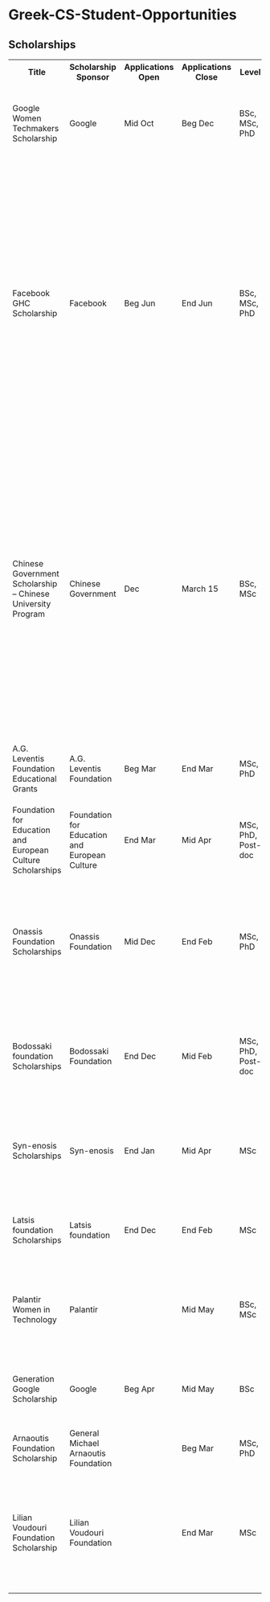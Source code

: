 # Greek-CS-Student-Opportunities

## Scholarships
<table style="width:100%">
  <tr>
    <th>Title</th>
	<th>Scholarship Sponsor</th>
    <th>Applications Open</th>
    <th>Applications Close</th>
    <th>Level</th>
    <th>Specific Criteria</th>
    <th>Scholarship Type</th>
    <th>Link</th>
  </tr>
  <tr>
    <td>Google Women Techmakers Scholarship</td>
	<td>Google</td>
    <td>Mid Oct</td>
    <td>Beg Dec</td>
    <td>BSc, MSc, PhD</td>
    <td><ol><li>Identify as female</li><li>Maintain student status next academic year</li></ol></td>
    <td><ol><li>Monetary Award</li><li>Google Summer Retreat</li></ol></td>
    <td><a href="https://www.womentechmakers.com/scholars">https://www.womentechmakers.com/scholars</a></td>
  </tr>
<tr>
    <td>Facebook GHC Scholarship</td>
	<td>Facebook</td>
    <td>Beg Jun</td>
    <td>End Jun</td>
    <td>BSc, MSc, PhD</td>
    <td><ol><li>Identify as female</li><li>Maintain student status current academic year</li></ol></td>
    <td><ol><li>Paid registration for the Grace Hopper Celebration</li><li>Paid travel and lodging, including a pre-Grace Hopper Celebration program in Houston that includes tech talks, mentoring sessions and networking events</li><li>An invitation to a private reception with Facebook's Engineering Team during the Grace Hopper Celebration</li><li>Additional meal stipend</li></ol></td>
    <td><a href="https://www.facebook.com/careers/program/gracehopper2018/">https://www.facebook.com/careers/program/gracehopper2018/</a></td>
  </tr>
	
<tr>
    <td>Chinese Government Scholarship – Chinese University Program</td>
	<td>Chinese Government</td>
    <td>Dec</td>
    <td>March 15</td>
    <td>BSc, MSc</td>
    <td><ol><li>For MSc must be under 35 and have BSc</li><li>For Doctoral must be under 40 and have MSc</li><li>Applicants must be non-Chinese citizens and mentally and physically healthy;
Applicants must not be a registered student in Chinese universities at the time of application or be a graduate from Chinese universities for more than one year</li></ol></td>
    <td><ol><li>Tuition waiver
	    </li><li>Accommodation: free university dormitory or accommodation subsidy</li><li> Stipend</li></ol></td>
    <td><a href="http://isa.ustc.edu.cn/xs/disp.asp?ucode=90">http://isa.ustc.edu.cn/xs/disp.asp?ucode=90</a></td>
  </tr>

  <tr>
    <td>A.G. Leventis Foundation Educational Grants</td>
	<td>A.G. Leventis Foundation</td>
    <td>Beg Mar</td>
    <td>End Mar</td>
    <td>MSc, PhD</td>
    <td><ol><li>Must have completed undergraduate studies before applying</li></ol></td>
    <td><ol><li>Monetary Award</li></ol></td>
    <td><a href="https://www.leventisscholarships.org/">https://www.leventisscholarships.org/</a></td>
  </tr>

  <tr>
    <td>Foundation for Education and European Culture Scholarships</td>
	<td>Foundation for Education and European Culture</td>
    <td>End Mar</td>
    <td>Mid Apr</td>
    <td>MSc, PhD, Post-doc</td>
    <td><ol><li>Must have a grade of at least 8/10 in undergraduate degree</li></ol></td>
    <td><ol><li>Monetary Award</li></ol></td>
    <td><a href="https://www.ipep-gr.org/?/179">https://www.ipep-gr.org/?/179</a></td>
  </tr>

  <tr>
    <td>Onassis Foundation Scholarships</td>
	<td>Onassis Foundation</td>
    <td>Mid Dec</td>
    <td>End Feb</td>
    <td>MSc, PhD</td>
    <td><ol><li>Must be under 34 years old</li><li>Must have a grade of at least 8/10 in undergraduate degree (and at least 8.5/10 in MSc if applying for PhD)</li></ol></td>
    <td><ol><li>Monetary Award</li></ol></td>
    <td><a href="https://www.onassis.org/el/initiatives/scholarships">https://www.onassis.org/el/initiatives/scholarships</a></td>
  </tr>

  <tr>
    <td>Bodossaki foundation Scholarships</td>
	<td>Bodossaki Foundation</td>
    <td>End Dec</td>
    <td>Mid Feb</td>
    <td>MSc, PhD, Post-doc</td>
    <td><ol><li>Must be at most 35 years old</li><li>Must have a grade of at least 8/10 in undergraduate degree</li></ol></td>
    <td><ol><li>Monetary Award</li></ol></td>
    <td><a href="https://www.bodossaki.gr/draseis-toy-idrymatos/ypotrofies/">https://www.bodossaki.gr/draseis-toy-idrymatos/ypotrofies/</a></td>
  </tr>
  
  <tr>
    <td>Syn-enosis Scholarships</td>
	<td>Syn-enosis</td>
    <td>End Jan</td>
    <td>Mid Apr</td>
    <td>MSc</td>
    <td><ol><li>Must be under 35 years old</li><li>Must have a grade of at least 8/10 in undergraduate degree</li></ol></td>
    <td><ol><li>Monetary Award</li></ol></td>
    <td><a href="https://www.syn-enosis.gr/gr/scholarships/">https://www.syn-enosis.gr/gr/scholarships/</a></td>
  </tr>
    
  <tr>
    <td>Latsis foundation Scholarships</td>
	<td>Latsis foundation</td>
    <td>End Dec</td>
    <td>End Feb</td>
    <td>MSc</td>
    <td><ol><li>Must have a grade of at least 8/10 in undergraduate degree</li></ol></td>
    <td><ol><li>Monetary Award</li></ol></td>
    <td><a href="https://www.latsis-foundation.org/ell/scholarships">https://www.latsis-foundation.org/ell/scholarships</a></td>
  </tr>
      
  <tr>
    <td>Palantir Women in Technology</td>
	<td>Palantir</td>
    <td></td>
    <td>Mid May</td>
    <td>BSc, MSc</td>
    <td><ol><li>Identify as female</li><li>Maintain student status current and following academic year</li></ol></td>
    <td><ol><li>Monetary Award</li><li>Invitation to participate in professional development workshops</li></ol></td>
    <td><a href="https://www.palantir.com/careers/students/scholarship/wit-global/">https://www.palantir.com/careers/students/scholarship/wit-global/</a></td>
  </tr>
        
  <tr>
    <td>Generation Google Scholarship</td>
	<td>Google</td>
    <td>Beg Apr</td>
    <td>Mid May</td>
    <td>BSc</td>
    <td><ol><li>Maintain student status current and following academic year</li></ol></td>
    <td><ol><li>Monetary Award</li></ol></td>
    <td><a href="https://buildyourfuture.withgoogle.com/scholarships/generation-google-scholarship-emea">https://buildyourfuture.withgoogle.com/scholarships/generation-google-scholarship-emea</a></td>
  </tr>
          
  <tr>
    <td>Arnaoutis Foundation Scholarship</td>
	<td>General Michael Arnaoutis Foundation</td>
    <td></td>
    <td>Beg Mar</td>
    <td>MSc, PhD</td>
    <td><ol><li>Must be at most 30 years old</li></ol></td>
    <td><ol><li>Monetary Award</li></ol></td>
    <td><a href="http://www.arnaoutisfoundation.com/Scholarship.html">http://www.arnaoutisfoundation.com/Scholarship.html</a></td>
  </tr>
            
  <tr>
    <td>Lilian Voudouri Foundation Scholarship</td>
	<td>Lilian Voudouri Foundation</td>
    <td></td>
    <td>End Mar</td>
    <td>MSc</td>
    <td><ol><li>Must be at most 25 years old</li><li>Have a grade of at least 8.5/10 in undergraduate degree</li><li>Must struggle financially</li></ol></td>
    <td><ol><li>Monetary Award</li></ol></td>
    <td><a href="https://lilianvoudouri.gr/chorigies-kai-ypotrofies/">https://lilianvoudouri.gr/chorigies-kai-ypotrofies/</a></td>
  </tr>
</table> 
